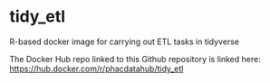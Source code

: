 # tidy_etl
R-based docker image for carrying out ETL tasks in tidyverse

The Docker Hub repo linked to this Github repository is linked here: https://hub.docker.com/r/phacdatahub/tidy_etl
